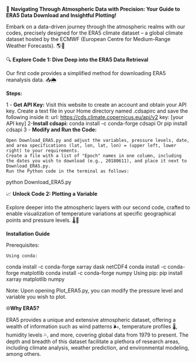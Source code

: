 🚀 **Navigating Through Atmospheric Data with Precision: Your Guide to ERA5 Data Download and Insightful Plotting!**

Embark on a data-driven journey through the atmospheric realms with our codes, precisely designed for the ERA5 climate dataset – a global climate dataset hosted by the ECMWF (European Centre for Medium-Range Weather Forecasts). 🌎💨

🔍 **Explore Code 1: Dive Deep into the ERA5 Data Retrieval**

Our first code provides a simplified method for downloading ERA5 reanalysis data. 📥🌦️

**Steps:**

1 - **Get API Key:**
Visit this website to create an account and obtain your API key.
Create a text file in your Home directory named .cdsapirc and save the following inside it:
url: https://cds.climate.copernicus.eu/api/v2
key: [your API key]
2-__Install cdsapi:__
        conda install -c conda-forge cdsapi
Or
        pip install cdsapi
3 - __Modify and Run the Code:__

    Open Download_ERA5.py and adjust the variables, pressure levels, date, and area specifications (lat, lon, lat, lon) = (upper left, lower right) to your requirements.
    Create a file with a list of "Epoch" names in one column, including the dates you wish to download (e.g., 20180611), and place it next to Download_ERA5.py.
    Run the Python code in the terminal as follows:
python Download_ERA5.py

📈 __Unlock Code 2: Plotting a Variable__

Explore deeper into the atmospheric layers with our second code, crafted to enable visualization of temperature variations at specific geographical points and pressure levels. 🌡️📍

__Installation Guide__

Prerequisites:

    Using conda:
conda install -c conda-forge xarray dask netCDF4 
conda install -c conda-forge matplotlib
conda install -c conda-forge numpy
    Using pip:
pip install xarray matplotlib numpy

Note: Upon opening Plot_ERA5.py, you can modify the pressure level and variable you wish to plot.

🌐**Why ERA5?**

ERA5 provides a unique and extensive atmospheric dataset, offering a wealth of information such as wind patterns 🌬️, temperature profiles 🌡️, humidity levels 💦, and more, covering global data from 1979 to present. The depth and breadth of this dataset facilitate a plethora of research areas, including climate analysis, weather prediction, and environmental modeling, among others.





